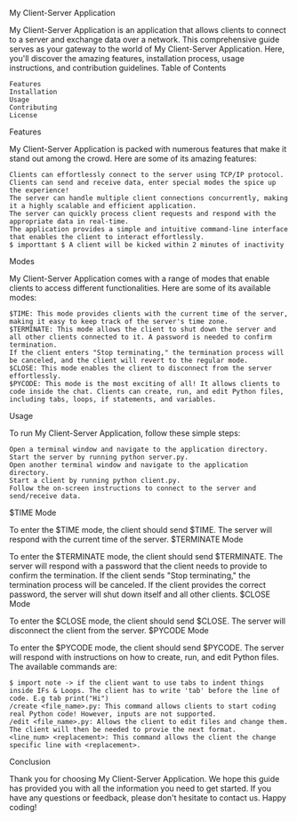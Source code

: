 My Client-Server Application

My Client-Server Application is an application that allows clients to connect to a server and exchange data over a network. This comprehensive guide serves as your gateway to the world of My Client-Server Application. Here, you'll discover the amazing features, installation process, usage instructions, and contribution guidelines.
Table of Contents

    Features
    Installation
    Usage
    Contributing
    License

Features

My Client-Server Application is packed with numerous features that make it stand out among the crowd. Here are some of its amazing features:

    Clients can effortlessly connect to the server using TCP/IP protocol.
    Clients can send and receive data, enter special modes the spice up the experience!
    The server can handle multiple client connections concurrently, making it a highly scalable and efficient application.
    The server can quickly process client requests and respond with the appropriate data in real-time.
    The application provides a simple and intuitive command-line interface that enables the client to interact effortlessly.
    $ importtant $ A client will be kicked within 2 minutes of inactivity
Modes

My Client-Server Application comes with a range of modes that enable clients to access different functionalities. Here are some of its available modes:

    $TIME: This mode provides clients with the current time of the server, making it easy to keep track of the server's time zone.
    $TERMINATE: This mode allows the client to shut down the server and all other clients connected to it. A password is needed to confirm termination.
    If the client enters "Stop terminating," the termination process will be canceled, and the client will revert to the regular mode.
    $CLOSE: This mode enables the client to disconnect from the server effortlessly.
    $PYCODE: This mode is the most exciting of all! It allows clients to code inside the chat. Clients can create, run, and edit Python files, including tabs, loops, if statements, and variables.

Usage

To run My Client-Server Application, follow these simple steps:

    Open a terminal window and navigate to the application directory.
    Start the server by running python server.py.
    Open another terminal window and navigate to the application directory.
    Start a client by running python client.py.
    Follow the on-screen instructions to connect to the server and send/receive data.

$TIME Mode

To enter the $TIME mode, the client should send $TIME. The server will respond with the current time of the server.
$TERMINATE Mode

To enter the $TERMINATE mode, the client should send $TERMINATE. The server will respond with a password that the client needs to provide to confirm the termination. If the client sends "Stop terminating," the termination process will be canceled. If the client provides the correct password, the server will shut down itself and all other clients.
$CLOSE Mode

To enter the $CLOSE mode, the client should send $CLOSE. The server will disconnect the client from the server.
$PYCODE Mode

To enter the $PYCODE mode, the client should send $PYCODE. The server will respond with instructions on how to create, run, and edit Python files. The available commands are:
    
    $ import note -> if the client want to use tabs to indent things inside IFs & Loops. The client has to write 'tab' before the line of code. E.g tab print("Hi")
    /create <file_name>.py: This command allows clients to start coding real Python code! However, inputs are not supported.
    /edit <file_name>.py: Allows the client to edit files and change them. The client will then be needed to provie the next format.
    <line_num> <replacement>: This command allows the client the change specific line with <replacement>.

Conclusion

Thank you for choosing My Client-Server Application. We hope this guide has provided you with all the information you need to get started. If you have any questions or feedback, please don't hesitate to contact us. Happy coding!
